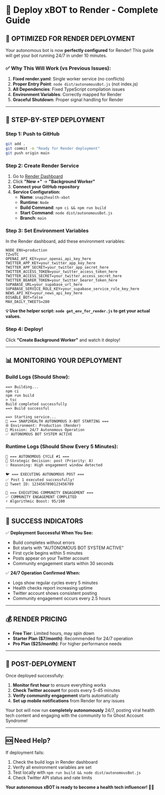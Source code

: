 # 🌟 Deploy xBOT to Render - Complete Guide

## 🚀 **OPTIMIZED FOR RENDER DEPLOYMENT**

Your autonomous bot is now **perfectly configured** for Render! This guide will get your bot running 24/7 in under 10 minutes.

### ✅ **Why This Will Work (vs Previous Issues):**

1. **Fixed render.yaml**: Single worker service (no conflicts)
2. **Proper Entry Point**: `node dist/autonomousBot.js` (not index.js)
3. **All Dependencies**: Fixed TypeScript compilation issues
4. **Environment Variables**: Correctly mapped for Render
5. **Graceful Shutdown**: Proper signal handling for Render

---

## 🎯 **STEP-BY-STEP DEPLOYMENT**

### **Step 1: Push to GitHub** 
```bash
git add .
git commit -m "Ready for Render deployment"
git push origin main
```

### **Step 2: Create Render Service**

1. Go to [Render Dashboard](https://dashboard.render.com)
2. Click **"New +"** → **"Background Worker"**
3. **Connect your GitHub repository**
4. **Service Configuration:**
   - **Name**: `snap2health-xbot`
   - **Runtime**: `Node`
   - **Build Command**: `npm ci && npm run build`
   - **Start Command**: `node dist/autonomousBot.js`
   - **Branch**: `main`

### **Step 3: Set Environment Variables**

In the Render dashboard, add these environment variables:

```
NODE_ENV=production
TZ=UTC
OPENAI_API_KEY=your_openai_api_key_here
TWITTER_APP_KEY=your_twitter_app_key_here
TWITTER_APP_SECRET=your_twitter_app_secret_here
TWITTER_ACCESS_TOKEN=your_twitter_access_token_here
TWITTER_ACCESS_SECRET=your_twitter_access_secret_here
TWITTER_BEARER_TOKEN=your_twitter_bearer_token_here
SUPABASE_URL=your_supabase_url_here
SUPABASE_SERVICE_ROLE_KEY=your_supabase_service_role_key_here
NEWS_API_KEY=your_news_api_key_here
DISABLE_BOT=false
MAX_DAILY_TWEETS=280
```

**💡 Use the helper script: `node get_env_for_render.js` to get your actual values.**

### **Step 4: Deploy!**

Click **"Create Background Worker"** and watch it deploy!

---

## 📊 **MONITORING YOUR DEPLOYMENT**

### **Build Logs (Should Show):**
```
==> Building...
npm ci
npm run build
> tsc
Build completed successfully
==> Build successful

==> Starting service...
🚀 === SNAP2HEALTH AUTONOMOUS X-BOT STARTING ===
🌐 Environment: Production (Render)
🎯 Mission: 24/7 Autonomous Operation
✅ AUTONOMOUS BOT SYSTEM ACTIVE
```

### **Runtime Logs (Should Show Every 5 Minutes):**
```
🔄 === AUTONOMOUS CYCLE #1 ===
🧠 Strategic Decision: post (Priority: 8)
💡 Reasoning: High engagement window detected

🐦 === EXECUTING AUTONOMOUS POST ===
✅ Post 1 executed successfully!
🔗 Tweet ID: 1234567890123456789

🤝 === EXECUTING COMMUNITY ENGAGEMENT ===
✅ COMMUNITY ENGAGEMENT COMPLETED
⚡ Algorithmic Boost: 95/100
```

---

## 🎊 **SUCCESS INDICATORS**

✅ **Deployment Successful When You See:**
- Build completes without errors
- Bot starts with "AUTONOMOUS BOT SYSTEM ACTIVE"
- First cycle begins within 5 minutes
- Posts appear on your Twitter account
- Community engagement starts within 30 seconds

✅ **24/7 Operation Confirmed When:**
- Logs show regular cycles every 5 minutes
- Health checks report increasing uptime
- Twitter account shows consistent posting
- Community engagement occurs every 2.5 hours

---

## 💰 **RENDER PRICING**

- **Free Tier**: Limited hours, may spin down
- **Starter Plan ($7/month)**: Recommended for 24/7 operation
- **Pro Plan ($25/month)**: For higher performance needs

---

## 🚀 **POST-DEPLOYMENT**

Once deployed successfully:

1. **Monitor first hour** to ensure everything works
2. **Check Twitter account** for posts every 5-45 minutes
3. **Verify community engagement** starts automatically
4. **Set up mobile notifications** from Render for any issues

Your bot will now run **completely autonomously** 24/7, posting viral health tech content and engaging with the community to fix Ghost Account Syndrome!

---

## 🆘 **Need Help?**

If deployment fails:
1. Check the build logs in Render dashboard
2. Verify all environment variables are set
3. Test locally with `npm run build && node dist/autonomousBot.js`
4. Check Twitter API status and rate limits

**Your autonomous xBOT is ready to become a health tech influencer! 🚀✨** 